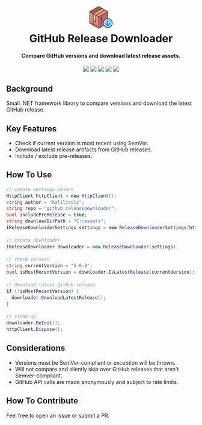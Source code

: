 
<h1 align="center">
  <br><a href="https://github.com/kalilistic/github.releasedownloader"><img src="img/bannerIcon.png" alt="GitHubReleaseDownloader"></a>
  <br>GitHub Release Downloader<br>
</h1>
<h4 align="center">Compare GitHub versions and download latest release assets.</h4>

<p align="center">
  <a href="https://github.com/kalilistic/github.releasedownloader/releases/latest"><img src="https://img.shields.io/github/v/release/kalilistic/github.releasedownloader"></a>
  <a href="https://ci.appveyor.com/project/kalilistic/github.releasedownloader/branch/master"><img src="https://img.shields.io/appveyor/ci/kalilistic/github.releasedownloader"></a>
  <a href="https://ci.appveyor.com/project/kalilistic/github.releasedownloader/branch/master/tests"><img src="https://img.shields.io/appveyor/tests/kalilistic/github.releasedownloader"></a>
  <a href="https://codecov.io/gh/kalilistic/github.releasedownloader/branch/master"><img src="https://img.shields.io/codecov/c/gh/kalilistic/github.releasedownloader"></a>
  <a href="https://github.com/kalilistic/github.releasedownloader/blob/master/LICENSE"><img src="https://img.shields.io/github/license/kalilistic/github.releasedownloader?color=lightgrey"></a>
</p>

## Background

Small .NET framework library to compare versions and download the latest GitHub release.

## Key Features

* Check if current version is most recent using SemVer.
* Download latest release artifacts from GitHub releases.
* Include / exclude pre-releases.
  
## How To Use

```csharp
// create settings object
HttpClient httpClient = new HttpClient();
string author = "kalilistic";
string repo = "github.releasedownloader";
bool includePreRelease = true;
string downloadDirPath = "C:\assets";
IReleaseDownloaderSettings settings = new ReleaseDownloaderSettings(httpClient, author, repo, includePreRelease, downloadDirPath);

// create downloader
IReleaseDownloader downloader = new ReleaseDownloader(settings);

// check version
string currentVersion = "5.0.0";
bool isMostRecentVersion = downloader.IsLatestRelease(currentVersion);

// download latest github release
if (!isMostRecentVersion) {
  downloader.DownloadLatestRelease();
}

// clean up
downloader.DeInit();
httpClient.Dispose();
```

## Considerations
* Versions must be SemVer-compliant or exception will be thrown.
* Will not compare and silently skip over GitHub releases that aren't Semver-compliant.
* GitHub API calls are made anonymously and subject to rate limits.

## How To Contribute

Feel free to open an issue or submit a PR.